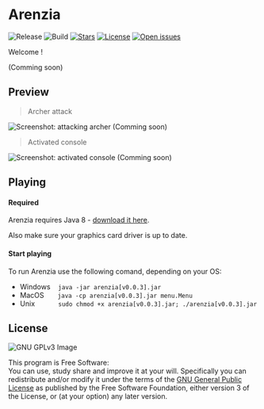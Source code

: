 # Arenzia

![Release](https://img.shields.io/badge/release-v0.0.3-orange.svg)
![Build](https://img.shields.io/badge/build-paused-orange.svg)
[![Stars](https://img.shields.io/github/stars/NBprojekt/Arenzia.svg)](https://github.com/NBprojekt/arenzia/stargazers)
[![License](https://img.shields.io/badge/license-GPLv3-lightgrey.svg)](https://www.gnu.org/licenses/gpl.html)
[![Open issues](https://img.shields.io/github/issues/NBprojekt/Arenzia.svg)](https://github.com/NBprojekt/arenzia/issues)


Welcome !

(Comming soon)




## Preview

> Archer attack

![Screenshot: attacking archer](/img/archerAttack.png?raw=true) (Comming soon)

> Activated console

![Screenshot: activated console](/img/console.png?raw=true) (Comming soon)


## Playing

#### Required
Arenzia requires Java 8 - [download it here](https://www.java.com/en/download/). 

Also make sure your graphics card driver is up to date. 

#### Start playing
To run Arenzia use the following comand, depending on your OS:

 + Windows &#160;&#160;&#160;`java -jar arenzia[v0.0.3].jar`
 + MacOS &#160;&#160;&#160;&#160;&#160;&#160;`java -cp arenzia[v0.0.3].jar menu.Menu` 
 + Unix &#160;&#160;&#160;&#160;&#160;&#160;&#160;&#160;&#160;&#160;&#160;`sudo chmod +x arenzia[v0.0.3].jar; ./arenzia[v0.0.3].jar` 

	
## License

![GNU GPLv3 Image](https://www.gnu.org/graphics/gplv3-127x51.png)

This program is Free Software:<br>
You can use, study share and improve it at your
will. Specifically you can redistribute and/or modify it under the terms of the
[GNU General Public License](https://www.gnu.org/licenses/gpl.html) as
published by the Free Software Foundation, either version 3 of the License, or
(at your option) any later version.

